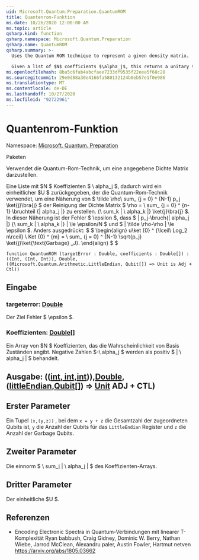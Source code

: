 ```yaml
---
uid: Microsoft.Quantum.Preparation.QuantumROM
title: Quantenrom-Funktion
ms.date: 10/26/2020 12:00:00 AM
ms.topic: article
qsharp.kind: function
qsharp.namespace: Microsoft.Quantum.Preparation
qsharp.name: QuantumROM
qsharp.summary: >-
  Uses the Quantum ROM technique to represent a given density matrix.

  Given a list of $N$ coefficients $\alpha_j$, this returns a unitary $U$ that uses the Quantum-ROM technique to prepare an approximation  $\tilde\rho\sum_{j=0}^{N-1}p_j\ket{j}\bra{j}$ of the purification of the density matrix $\rho=\sum_{j=0}^{N-1}\frac{|alpha_j|}{\sum_k |\alpha_k|}\ket{j}\bra{j}$. In this approximation, the error $\epsilon$ is such that $|p_j-\frac{|alpha_j|}{\sum_k |\alpha_k|}|\le \epsilon / N$ and $\|\tilde\rho - \rho\| \le \epsilon$. In other words, $$ \begin{align} U\ket{0}^{\lceil\log_2 N\rceil}\ket{0}^{m}=\sum_{j=0}^{N-1}\sqrt{p_j} \ket{j}\ket{\text{garbage}_j}. \end{align} $$
ms.openlocfilehash: 8ba5c6fab4abcfaee7233df9535f22eea5f68c28
ms.sourcegitcommit: 29e0d88a30e4166fa580132124b0eb57e1f0e986
ms.translationtype: MT
ms.contentlocale: de-DE
ms.lasthandoff: 10/27/2020
ms.locfileid: "92722961"
---
```

# <a name="quantumrom-function"></a>Quantenrom-Funktion

Namespace: [Microsoft. Quantum. Preparation](xref:Microsoft.Quantum.Preparation)

Paketen [](https://nuget.org/packages/)


Verwendet die Quantum-Rom-Technik, um eine angegebene Dichte Matrix darzustellen.

Eine Liste mit $N $ Koeffizienten $ \ alpha_j $, dadurch wird ein einheitlicher $U $ zurückgegeben, der die Quantum-Rom-Technik verwendet, um eine Näherung von $ \tilde \rho\ sum_ {j = 0} ^ {N-1} p_j \ket{j}\bra{j} $ der Reinigung der Dichte Matrix $ \rho = \ sum_ {j = 0} ^ {n-1} \bruchteil {| alpha_j |} zu erstellen. {\ sum_k | \ alpha_k |} \ket{j}\bra{j} $. In dieser Näherung ist der Fehler $ \epsilon $, dass $ | p_j-\bruch{| alpha_j |} {\ sum_k | \ alpha_k |} | \le \epsilon/N $ und $ \| \tilde \rho-\rho \| \le \epsilon $. Anders ausgedrückt: $ $ \begin{align} u\ket {0} ^ {\lceil\ Log_2 n\rceil} \ Ket {0} ^ {m} = \ sum_ {j = 0} ^ {N-1} \sqrt{p_j} \ket{j}\ket{\text{Garbage} _J}.
\end{align} $ $

```qsharp
function QuantumROM (targetError : Double, coefficients : Double[]) : ((Int, (Int, Int)), Double, ((Microsoft.Quantum.Arithmetic.LittleEndian, Qubit[]) => Unit is Adj + Ctl))
```


## <a name="input"></a>Eingabe

### <a name="targeterror--double"></a>targeterror: [Double](xref:microsoft.quantum.lang-ref.double)

Der Ziel Fehler $ \epsilon $.


### <a name="coefficients--double"></a>Koeffizienten: [Double](xref:microsoft.quantum.lang-ref.double)[]

Ein Array von $N $ Koeffizienten, das die Wahrscheinlichkeit von Basis Zuständen angibt.
Negative Zahlen $-\ alpha_j $ werden als positiv $ | \ alpha_j | $ behandelt.



## <a name="output--intintintdoublelittleendianqubit--unit-adj--ctl"></a>Ausgabe: (([int](xref:microsoft.quantum.lang-ref.int)[, int,](xref:microsoft.quantum.lang-ref.int)[int](xref:microsoft.quantum.lang-ref.int))),[Double](xref:microsoft.quantum.lang-ref.double), ([littleEndian](xref:Microsoft.Quantum.Arithmetic.LittleEndian),[Qubit](xref:microsoft.quantum.lang-ref.qubit)[]) => [Unit](xref:microsoft.quantum.lang-ref.unit) ADJ + CTL)

## <a name="first-parameter"></a>Erster Parameter

Ein Tupel `(x,(y,z))` , bei dem `x = y + z` die Gesamtzahl der zugeordneten Qubits ist, `y` die Anzahl der Qubits für das `LittleEndian` Register und `z` die Anzahl der Garbage Qubits.

## <a name="second-parameter"></a>Zweiter Parameter

Die einnorm $ \ sum_j | \ alpha_j | $ des Koeffizienten-Arrays.

## <a name="third-parameter"></a>Dritter Parameter

Der einheitliche $U $.

## <a name="references"></a>Referenzen

- Encoding Electronic Spectra in Quantum-Verbindungen mit linearer T-Komplexität Ryan babbush, Craig Gidney, Dominic W. Berry, Nathan Wiebe, Jarrod McClean, Alexandru paler, Austin Fowler, Hartmut netven https://arxiv.org/abs/1805.03662